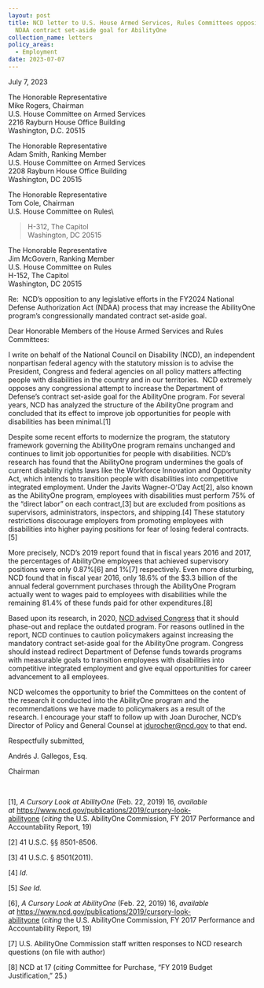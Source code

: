 ```yaml
---
layout: post
title: NCD letter to U.S. House Armed Services, Rules Committees opposing FY2024
  NDAA contract set-aside goal for AbilityOne
collection_name: letters
policy_areas:
  - Employment
date: 2023-07-07
---
```

July 7, 2023

The Honorable Representative\
Mike Rogers, Chairman\
U.S. House Committee on Armed Services\
2216 Rayburn House Office Building\
Washington, D.C. 20515

The Honorable Representative\
Adam Smith, Ranking Member\
U.S. House Committee on Armed Services\
2208 Rayburn House Office Building\
Washington, DC 20515

The Honorable Representative\
Tom Cole, Chairman\
U.S. House Committee on Rules\
>H-312, The Capitol\
Washington, DC 20515

The Honorable Representative\
Jim McGovern, Ranking Member\
U.S. House Committee on Rules\
H-152, The Capitol\
Washington, DC 20515

Re:  NCD’s opposition to any legislative efforts in the FY2024 National Defense Authorization Act (NDAA) process that may increase the AbilityOne program’s congressionally mandated contract set-aside goal.

Dear Honorable Members of the House Armed Services and Rules Committees:

I write on behalf of the National Council on Disability (NCD), an independent nonpartisan federal agency with the statutory mission is to advise the President, Congress and federal agencies on all policy matters affecting people with disabilities in the country and in our territories.  NCD extremely opposes any congressional attempt to increase the Department of Defense’s contract set-aside goal for the AbilityOne program. For several years, NCD has analyzed the structure of the AbilityOne program and concluded that its effect to improve job opportunities for people with disabilities has been minimal.[1]

Despite some recent efforts to modernize the program, the statutory framework governing the AbilityOne program remains unchanged and continues to limit job opportunities for people with disabilities. NCD’s research has found that the AbilityOne program undermines the goals of current disability rights laws like the Workforce Innovation and Opportunity Act, which intends to transition people with disabilities into competitive integrated employment. Under the Javits Wagner-O'Day Act[2], also known as the AbilityOne program, employees with disabilities must perform 75% of the “direct labor” on each contract,[3] but are excluded from positions as supervisors, administrators, inspectors, and shipping.[4] These statutory restrictions discourage employers from promoting employees with disabilities into higher paying positions for fear of losing federal contracts.[5]

More precisely, NCD’s 2019 report found that in fiscal years 2016 and 2017, the percentages of AbilityOne employees that achieved supervisory positions were only 0.87%[6] and 1%[7] respectively. Even more disturbing, NCD found that in fiscal year 2016, only 18.6% of the $3.3 billion of the annual federal government purchases through the AbilityOne Program actually went to wages paid to employees with disabilities while the remaining 81.4% of these funds paid for other expenditures.[8]

Based upon its research, in 2020, [NCD advised Congress](https://ncd.gov/publications/2020/policies-past-modern-era) that it should phase-out and replace the outdated program. For reasons outlined in the report, NCD continues to caution policymakers against increasing the mandatory contract set-aside goal for the AbilityOne program. Congress should instead redirect Department of Defense funds towards programs with measurable goals to transition employees with disabilities into competitive integrated employment and give equal opportunities for career advancement to all employees.

NCD welcomes the opportunity to brief the Committees on the content of the research it conducted into the AbilityOne program and the recommendations we have made to policymakers as a result of the research. I encourage your staff to follow up with Joan Durocher, NCD’s Director of Policy and General Counsel at [jdurocher@ncd.gov](mailto:jdurocher@ncd.gov) to that end.

Respectfully submitted,

Andrés J. Gallegos, Esq.

Chairman

 

[1], *A Cursory Look at AbilityOne* (Feb. 22, 2019) 16, *available at* <https://www.ncd.gov/publications/2019/cursory-look-abilityone> (*citing* the U.S. AbilityOne Commission, FY 2017 Performance and Accountability Report, 19)

[2] 41 U.S.C. §§ 8501-8506.

[3] 41 U.S.C. § 8501(2011).

[4] *Id.*

[5] *See Id.*

[6], *A Cursory Look at AbilityOne* (Feb. 22, 2019) 16, *available at* <https://www.ncd.gov/publications/2019/cursory-look-abilityone> (*citing* the U.S. AbilityOne Commission, FY 2017 Performance and Accountability Report, 19)

[7] U.S. AbilityOne Commission staff written responses to NCD research questions (on file with author)

[8] NCD at 17 (*citing* Committee for Purchase, “FY 2019 Budget Justification,” 25.)
